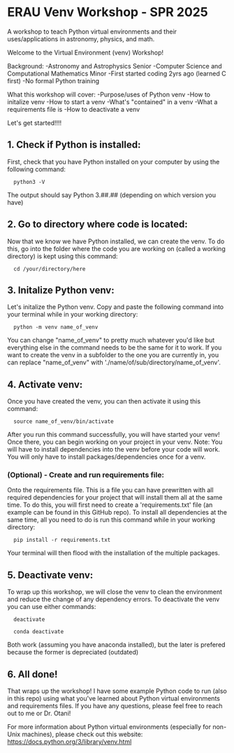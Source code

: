 # ERAU Venv Workshop - SPR 2025
A workshop to teach Python virtual environments and their uses/applications in astronomy, physics, and math.

Welcome to the Virtual Environment (venv) Workshop!

Background:
  -Astronomy and Astrophysics Senior
  -Computer Science and Computational Mathematics Minor
  -First started coding 2yrs ago (learned C first)
  -No formal Python training

What this workshop will cover:
  -Purpose/uses of Python venv
  -How to initalize venv
  -How to start a venv
  -What's "contained" in a venv 
  -What a requirements file is
  -How to deactivate a venv

Let's get started!!!!

## **1. Check if Python is installed:**
First, check that you have Python installed on your computer by using the following command:

```console
  python3 -V
```

The output should say Python 3.##.## (depending on which version you have)

## **2. Go to directory where code is located:**
Now that we know we have Python installed, we can create the venv. To do this, go into the folder where the code you are working on (called a working directory) is kept using this command:

```console
  cd /your/directory/here
```

## **3. Initalize Python venv:**
Let's initalize the Python venv. Copy and paste the following command into your terminal while in your working directory:

```console
  python -m venv name_of_venv
```

You can change "name_of_venv" to pretty much whatever you'd like but everything else in the command needs to be the same for it to work. If you want to create the venv in a subfolder to the one you are currently in, you can replace "name_of_venv" with './name/of/sub/directory/name_of_venv'.

## **4. Activate venv:**
Once you have created the venv, you can then activate it using this command:

```console
  source name_of_venv/bin/activate
```

After you run this command successfully, you will have started your venv! Once there, you can begin working on your project in your venv.
Note: You will have to install dependencies into the venv before your code will work. You will only have to install packages/dependencies once for a venv.

### **(Optional) - Create and run requirements file:**
Onto the requirements file. This is a file you can have prewritten with all required dependencies for your project that will install them all at the same time. To do this, you will first need to create a 'requirements.txt' file (an example can be found in this GitHub repo). To install all dependencies at the same time, all you need to do is run this command while in your working directory:

```console
  pip install -r requirements.txt
```

Your terminal will then flood with the installation of the multiple packages.


## **5. Deactivate venv:**
To wrap up this workshop, we will close the venv to clean the environment and reduce the change of any dependency errors. To deactivate the venv you can use either commands:

```console
  deactivate
```

```console
  conda deactivate
```

Both work (assuming you have anaconda installed), but the later is prefered because the former is depreciated (outdated)


## **6. All done!**
That wraps up the workshop! I have some example Python code to run (also in this repo) using what you've learned about Python virtual environments and requirements files. If you have any questions, please feel free to reach out to me or Dr. Otani!

For more information about Python virtual environments (especially for non-Unix machines), please check out this website: https://docs.python.org/3/library/venv.html 



